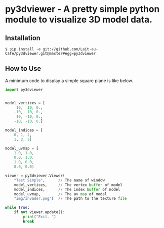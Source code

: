 # py3dviewer - A pretty simple python module to visualize 3D model data. 

## Installation

```
$ pip install -e git://github.com/Lait-au-Cafe/py3dviewer.git@master#egg=py3dviewer
```

## How to Use

A minimum code to display a simple square plane is like below. 

```Python
import py3dviewer


model_vertices = [
	 10,  10, 0., 
	-10,  10, 0., 
	 10, -10, 0., 
	-10, -10, 0.]

model_indices = [
	0, 1, 2, 
	1, 2, 3]

model_uvmap = [
	1.0, 1.0, 
	0.0, 1.0, 
	1.0, 0.0, 
	0.0, 0.0]

viewer = py3dviewer.Viewer(
	"Test Simple", 		// The name of window
	model_vertices, 	// The vertex buffer of model
	model_indices, 		// The index buffer of model
	model_uvmap, 		// The uv map of model
	"img/invader.png")	// The path to the texture file

while True:
	if not viewer.update():
		print("Exit. ")
		break
```
